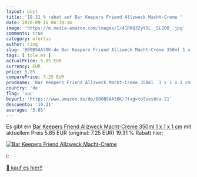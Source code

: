 ```yaml
---
layout: post
title: '19.31 % rabat auf Bar Keepers Friend Allzweck Macht-Creme '
date: 2020-09-16 06:19:16
image: 'https://m.media-amazon.com/images/I/41RKQ3ZytDL._SL200_.jpg'
comments: true
category: ofertas
author: ring
slug: 'B00BSAA38K-de Bar Keepers Friend Allzweck Macht-Creme 350ml 1 x 1 x 1 cm'
tags: [ tole.es ]
actualPrice: 5.85 EUR
currency: EUR
price: 5.85
comparePrice: 7.25 EUR
prodname: 'Bar Keepers Friend Allzweck Macht-Creme 350ml  1 x 1 x 1 cm'
country: 'de'
flag: '🇩🇪'
buyurl: 'https://www.amazon.de/dp/B00BSAA38K/?tag=tolees0ca-21'
descuento: '19.31'
average: '5.85'
---
```


Es gibt ein [Bar Keepers Friend Allzweck Macht-Creme 350ml  1 x 1 x 1 cm](https://www.amazon.de/dp/B00BSAA38K/?tag=tolees0ca-21) mit aktuellem Preis 5.85 EUR (original: 7.25 EUR) 19.31 % Rabatt hier:

[![Bar Keepers Friend Allzweck Macht-Creme ](https://m.media-amazon.com/images/I/41RKQ3ZytDL._SL200_.jpg)](https://www.amazon.de/dp/B00BSAA38K/?tag=tolees0ca-21)

ℹ️:


[🛒 kauf es hier!!](https://www.amazon.de/dp/B00BSAA38K/?tag=tolees0ca-21)
